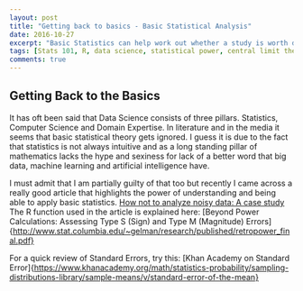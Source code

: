 ```yaml
---
layout: post
title: "Getting back to basics - Basic Statistical Analysis"
date: 2016-10-27
excerpt: "Basic Statistics can help work out whether a study is worth doing"
tags: [Stats 101, R, data science, statistical power, central limit theorem]
comments: true
---
```


## Getting Back to the Basics

It has oft been said that Data Science consists of three pillars. Statistics, Computer Science and Domain Expertise.
In literature and in the media it seems that basic statistical theory gets ignored. 
I guess it is due to the fact that statistics is not always intuitive and as a long standing pillar of mathematics lacks the hype and
sexiness for lack of a better word that big data, machine learning and artificial intelligence have.

I must admit that I am partially guilty of that too but recently I came across a really good article that highlights the power of 
understanding and being able to apply basic statistics. [How not to analyze noisy data: A case study](http://andrewgelman.com/2016/10/25/how-not-to-analyze-noisy-data-a-case-study/)
The R function used in the article is explained here: [Beyond Power Calculations: Assessing
Type S (Sign) and Type M (Magnitude)
Errors] {http://www.stat.columbia.edu/~gelman/research/published/retropower_final.pdf}

For a quick review of Standard Errors, try this: [Khan Academy on Standard Error]{https://www.khanacademy.org/math/statistics-probability/sampling-distributions-library/sample-means/v/standard-error-of-the-mean}
